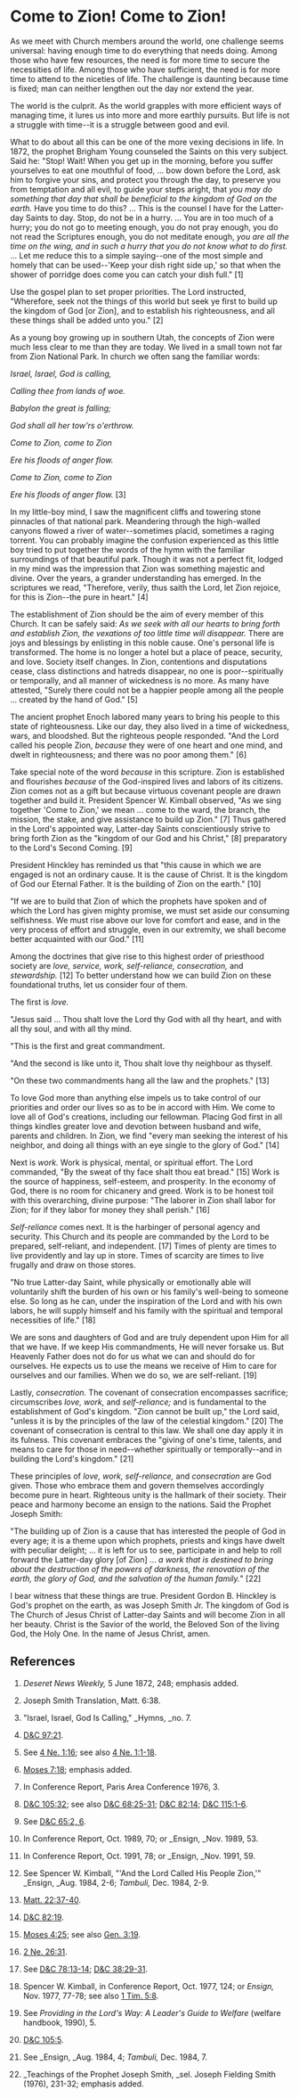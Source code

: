 # Come to Zion! Come to Zion!

As we meet with Church members around the world, one challenge seems
universal: having enough time to do everything that needs doing. Among those
who have few resources, the need is for more time to secure the necessities of
life. Among those who have sufficient, the need is for more time to attend to
the niceties of life. The challenge is daunting because time is fixed; man can
neither lengthen out the day nor extend the year.

The world is the culprit. As the world grapples with more efficient ways of
managing time, it lures us into more and more earthly pursuits. But life is
not a struggle with time--it is a struggle between good and evil.

What to do about all this can be one of the more vexing decisions in life. In
1872, the prophet Brigham Young counseled the Saints on this very subject.
Said he: "Stop! Wait! When you get up in the morning, before you suffer
yourselves to eat one mouthful of food, ... bow down before the Lord, ask him to
forgive your sins, and protect you through the day, to preserve you from
temptation and all evil, to guide your steps aright, that _you may do
something that day that shall be beneficial to the kingdom of God on the
earth._ Have you time to do this? ... This is the counsel I have for the Latter-
day Saints to day. Stop, do not be in a hurry. ... You are in too much of a
hurry; you do not go to meeting enough, you do not pray enough, you do not
read the Scriptures enough, you do not meditate enough, _you are all the time
on the wing, and in such a hurry that you do not know what to do first._ ... Let
me reduce this to a simple saying--one of the most simple and homely that can
be used--'Keep your dish right side up,' so that when the shower of porridge
does come you can catch your dish full." [1]

Use the gospel plan to set proper priorities. The Lord instructed, "Wherefore,
seek not the things of this world but seek ye first to build up the kingdom of
God [or Zion], and to establish his righteousness, and all these things shall
be added unto you." [2]

As a young boy growing up in southern Utah, the concepts of Zion were much
less clear to me than they are today. We lived in a small town not far from
Zion National Park. In church we often sang the familiar words:

_Israel, Israel, God is calling,_

_Calling thee from lands of woe._

_Babylon the great is falling;_

_God shall all her tow'rs o'erthrow._

_Come to Zion, come to Zion_

_Ere his floods of anger flow._

_Come to Zion, come to Zion_

_Ere his floods of anger flow._ [3]

In my little-boy mind, I saw the magnificent cliffs and towering stone
pinnacles of that national park. Meandering through the high-walled canyons
flowed a river of water--sometimes placid, sometimes a raging torrent. You can
probably imagine the confusion experienced as this little boy tried to put
together the words of the hymn with the familiar surroundings of that
beautiful park. Though it was not a perfect fit, lodged in my mind was the
impression that Zion was something majestic and divine. Over the years, a
grander understanding has emerged. In the scriptures we read, "Therefore,
verily, thus saith the Lord, let Zion rejoice, for this is Zion--the pure in
heart." [4]

The establishment of Zion should be the aim of every member of this Church. It
can be safely said: _As we seek with all our hearts to bring forth and
establish Zion, the vexations of too little time will disappear._ There are
joys and blessings by enlisting in this noble cause. One's personal life is
transformed. The home is no longer a hotel but a place of peace, security, and
love. Society itself changes. In Zion, contentions and disputations cease,
class distinctions and hatreds disappear, no one is poor--spiritually or
temporally, and all manner of wickedness is no more. As many have attested,
"Surely there could not be a happier people among all the people ... created by
the hand of God." [5]

The ancient prophet Enoch labored many years to bring his people to this state
of righteousness. Like our day, they also lived in a time of wickedness, wars,
and bloodshed. But the righteous people responded. "And the Lord called his
people Zion, _because_ they were of one heart and one mind, and dwelt in
righteousness; and there was no poor among them." [6]

Take special note of the word _because_ in this scripture. Zion is established
and flourishes _because_ of the God-inspired lives and labors of its citizens.
Zion comes not as a gift but because virtuous covenant people are drawn
together and build it. President Spencer W. Kimball observed, "As we sing
together 'Come to Zion,' we mean ... come to the ward, the branch, the mission,
the stake, and give assistance to build up Zion." [7]  Thus gathered in the
Lord's appointed way, Latter-day Saints conscientiously strive to bring forth
Zion as the "kingdom of our God and his Christ," [8]  preparatory to the
Lord's Second Coming. [9]

President Hinckley has reminded us that "this cause in which we are engaged is
not an ordinary cause. It is the cause of Christ. It is the kingdom of God our
Eternal Father. It is the building of Zion on the earth." [10]

"If we are to build that Zion of which the prophets have spoken and of which
the Lord has given mighty promise, we must set aside our consuming
selfishness. We must rise above our love for comfort and ease, and in the very
process of effort and struggle, even in our extremity, we shall become better
acquainted with our God." [11]

Among the doctrines that give rise to this highest order of priesthood society
are _love, service, work, self-reliance, consecration,_ and _stewardship._
[12]  To better understand how we can build Zion on these foundational truths,
let us consider four of them.

The first is _love._

"Jesus said ... Thou shalt love the Lord thy God with all thy heart, and with
all thy soul, and with all thy mind.

"This is the first and great commandment.

"And the second is like unto it, Thou shalt love thy neighbour as thyself.

"On these two commandments hang all the law and the prophets." [13]

To love God more than anything else impels us to take control of our
priorities and order our lives so as to be in accord with Him. We come to love
all of God's creations, including our fellowman. Placing God first in all
things kindles greater love and devotion between husband and wife, parents and
children. In Zion, we find "every man seeking the interest of his neighbor,
and doing all things with an eye single to the glory of God." [14]

Next is _work._ Work is physical, mental, or spiritual effort. The Lord
commanded, "By the sweat of thy face shalt thou eat bread." [15]  Work is the
source of happiness, self-esteem, and prosperity. In the economy of God, there
is no room for chicanery and greed. Work is to be honest toil with this
overarching, divine purpose: "The laborer in Zion shall labor for Zion; for if
they labor for money they shall perish." [16]

_Self-reliance_ comes next. It is the harbinger of personal agency and
security. This Church and its people are commanded by the Lord to be prepared,
self-reliant, and independent. [17]  Times of plenty are times to live
providently and lay up in store. Times of scarcity are times to live frugally
and draw on those stores.

"No true Latter-day Saint, while physically or emotionally able will
voluntarily shift the burden of his own or his family's well-being to someone
else. So long as he can, under the inspiration of the Lord and with his own
labors, he will supply himself and his family with the spiritual and temporal
necessities of life." [18]

We are sons and daughters of God and are truly dependent upon Him for all that
we have. If we keep His commandments, He will never forsake us. But Heavenly
Father does not do for us what we can and should do for ourselves. He expects
us to use the means we receive of Him to care for ourselves and our families.
When we do so, we are self-reliant. [19]

Lastly, _consecration._ The covenant of consecration encompasses sacrifice;
circumscribes _love, work,_ and _self-reliance;_ and is fundamental to the
establishment of God's kingdom. "Zion cannot be built up," the Lord said,
"unless it is by the principles of the law of the celestial kingdom." [20]
The covenant of consecration is central to this law. We shall one day apply it
in its fulness. This covenant embraces the "giving of one's time, talents, and
means to care for those in need--whether spiritually or temporally--and in
building the Lord's kingdom." [21]

These principles of _love, work, self-reliance,_ and _consecration_ are God
given. Those who embrace them and govern themselves accordingly become pure in
heart. Righteous unity is the hallmark of their society. Their peace and
harmony become an ensign to the nations. Said the Prophet Joseph Smith:

"The building up of Zion is a cause that has interested the people of God in
every age; it is a theme upon which prophets, priests and kings have dwelt
with peculiar delight; ... it is left for us to see, participate in and help to
roll forward the Latter-day glory [of Zion] ... _a work that is destined to
bring about the destruction of the powers of darkness, the renovation of the
earth, the glory of God, and the salvation of the human family._" [22]

I bear witness that these things are true. President Gordon B. Hinckley is
God's prophet on the earth, as was Joseph Smith Jr. The kingdom of God is The
Church of Jesus Christ of Latter-day Saints and will become Zion in all her
beauty. Christ is the Savior of the world, the Beloved Son of the living God,
the Holy One. In the name of Jesus Christ, amen.

## References

  1.   _Deseret News Weekly,_ 5 June 1872, 248; emphasis added.

  2.  Joseph Smith Translation, Matt. 6:38.

  3.  "Israel, Israel, God Is Calling," _Hymns, _no. 7.

  4.   [D&amp;C 97:21](https://www.lds.org/scriptures/dc-testament/dc/97.21?lang=eng#20).

  5.  See [4 Ne. 1:16](https://www.lds.org/scriptures/bofm/4-ne/1.16?lang=eng#15); see also [4 Ne. 1:1-18](https://www.lds.org/scriptures/bofm/4-ne/1.1-18?lang=eng#0).

  6.   [Moses 7:18](https://www.lds.org/scriptures/pgp/moses/7.18?lang=eng#17); emphasis added.

  7.  In Conference Report, Paris Area Conference 1976, 3.

  8.   [D&amp;C 105:32](https://www.lds.org/scriptures/dc-testament/dc/105.32?lang=eng#31); see also [D&amp;C 68:25-31](https://www.lds.org/scriptures/dc-testament/dc/68.25-31?lang=eng#24); [D&amp;C 82:14](https://www.lds.org/scriptures/dc-testament/dc/82.14?lang=eng#13); [D&amp;C 115:1-6](https://www.lds.org/scriptures/dc-testament/dc/115.1-6?lang=eng#0).

  9.  See [D&amp;C 65:2, 6](https://www.lds.org/scriptures/dc-testament/dc/65.2%2C6?lang=eng#1).

  10.  In Conference Report, Oct. 1989, 70; or _Ensign, _Nov. 1989, 53.

  11.  In Conference Report, Oct. 1991, 78; or _Ensign, _Nov. 1991, 59.

  12.  See Spencer W. Kimball, "'And the Lord Called His People Zion,'" _Ensign, _Aug. 1984, 2-6; _Tambuli,_ Dec. 1984, 2-9.

  13.   [Matt. 22:37-40](https://www.lds.org/scriptures/nt/matt/22.37-40?lang=eng#36).

  14.   [D&amp;C 82:19](https://www.lds.org/scriptures/dc-testament/dc/82.19?lang=eng#18).

  15.   [Moses 4:25](https://www.lds.org/scriptures/pgp/moses/4.25?lang=eng#24); see also [Gen. 3:19](https://www.lds.org/scriptures/ot/gen/3.19?lang=eng#18).

  16.   [2 Ne. 26:31](https://www.lds.org/scriptures/bofm/2-ne/26.31?lang=eng#30).

  17.  See [D&amp;C 78:13-14](https://www.lds.org/scriptures/dc-testament/dc/78.13-14?lang=eng#12); [D&amp;C 38:29-31](https://www.lds.org/scriptures/dc-testament/dc/38.29-31?lang=eng#28).

  18.  Spencer W. Kimball, in Conference Report, Oct. 1977, 124; or _Ensign,_ Nov. 1977, 77-78; see also [1 Tim. 5:8](https://www.lds.org/scriptures/nt/1-tim/5.8?lang=eng#7).

  19.  See _Providing in the Lord's Way: A Leader's Guide to Welfare_ (welfare handbook, 1990), 5.

  20.   [D&amp;C 105:5](https://www.lds.org/scriptures/dc-testament/dc/105.5?lang=eng#4).

  21.  See _Ensign, _Aug. 1984, 4; _Tambuli,_ Dec. 1984, 7.

  22.   _Teachings of the Prophet Joseph Smith, _sel. Joseph Fielding Smith (1976), 231-32; emphasis added.

